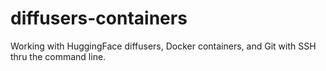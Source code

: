 # diffusers-containers
Working with HuggingFace diffusers, Docker containers, and Git with SSH thru the command line. 
